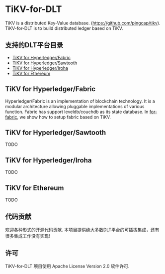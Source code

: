 # TiKV-for-DLT

TiKV is a distributed Key-Value database. (https://github.com/pingcap/tikv).  TiKV-for-DLT is to build distributed ledger based on TiKV.

## 支持的DLT平台目录

- [TiKV for Hyperledger/Fabric](#TiKV-for-Hyperledger/Fabric)
- [TiKV for Hyperledger/Sawtooth](#TiKV-for-Hyperledger/Sawtooth)
- [TiKV for Hyperledger/Iroha](#TiKV-for-Hyperledger/Iroha)
- [TiKV for Ethereum](#TiKV-for-Ethereum)

## TiKV for Hyperledger/Fabric

Hyperledger/Fabric is an implementation of blockchain technology. It is a modular architecture allowing pluggable implementations of various function.  Fabric has support leveldb/couchdb as its state database.
In [for-fabric](#for-fabric), we show how to setup fabric based on TiKV.

## TiKV for Hyperledger/Sawtooth

TODO

## TiKV for Hyperledger/Iroha

TODO

## TiKV for Ethereum

TODO

## 代码贡献

欢迎各种形式的开源代码贡献. 本项目提供绝大多数DLT平台的可插拔集成，还有很多集成工作没有实现! 

## 许可

TiKV-for-DLT 项目使用 Apache License Version 2.0 软件许可.
